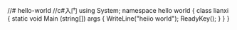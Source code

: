 //# hello-world
//c#入门
using System;
namespace hello world
{
    class lianxi
  {
       static void  Main (string[]) args
     {
         WriteLine("heiio world");
         ReadyKey();
      }
    }
}
